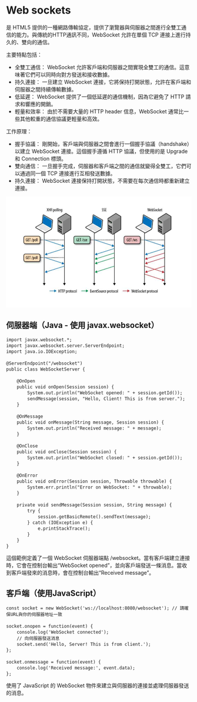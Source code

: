 # Web sockets
是 HTML5 提供的一種網路傳輸協定，提供了瀏覽器與伺服器之間進行全雙工通信的能力。與傳統的HTTP通訊不同，WebSocket 允許在單個 TCP 連接上進行持久的、雙向的通信。

主要特點包括：
* 全雙工通信： WebSocket 允許客戶端和伺服器之間實現全雙工的通信。這意味著它們可以同時向對方發送和接收數據。
* 持久連接： 一旦建立 WebSocket 連接，它將保持打開狀態，允許在客戶端和伺服器之間持續傳輸數據。
* 低延遲： WebSocket 提供了一個低延遲的通信機制，因為它避免了 HTTP 請求和響應的開銷。
* 輕量和效率： 由於不需要大量的 HTTP header 信息，WebSocket 通常比一些其他較重的通信協議更輕量和高效。

工作原理：
* 握手協議： 剛開始，客戶端與伺服器之間會進行一個握手協議（handshake）以建立 WebSocket 連接。這個握手遵循 HTTP 協議，但使用的是 Upgrade 和 Connection 標頭。
* 雙向通信： 一旦握手完成，伺服器和客戶端之間的通信就變得全雙工，它們可以通過同一個 TCP 連接進行互相發送數據。
* 持久連接： WebSocket 連接保持打開狀態，不需要在每次通信時都重新建立連接。

![image](./images/socket.png)

## 伺服器端（Java - 使用 javax.websocket）
```java=
import javax.websocket.*;
import javax.websocket.server.ServerEndpoint;
import java.io.IOException;

@ServerEndpoint("/websocket")
public class WebSocketServer {

    @OnOpen
    public void onOpen(Session session) {
        System.out.println("WebSocket opened: " + session.getId());
        sendMessage(session, "Hello, Client! This is from server.");
    }

    @OnMessage
    public void onMessage(String message, Session session) {
        System.out.println("Received message: " + message);
    }

    @OnClose
    public void onClose(Session session) {
        System.out.println("WebSocket closed: " + session.getId());
    }

    @OnError
    public void onError(Session session, Throwable throwable) {
        System.err.println("Error on WebSocket: " + throwable);
    }

    private void sendMessage(Session session, String message) {
        try {
            session.getBasicRemote().sendText(message);
        } catch (IOException e) {
            e.printStackTrace();
        }
    }
}
```
這個範例定義了一個 WebSocket 伺服器端點 /websocket。當有客戶端建立連接時，它會在控制台輸出“WebSocket opened”，並向客戶端發送一條消息。當收到客戶端發來的消息時，會在控制台輸出“Received message”。
## 客戶端（使用JavaScript）
```javascript=
const socket = new WebSocket('ws://localhost:8080/websocket'); // 請確保URL與你的伺服器地址一致

socket.onopen = function(event) {
    console.log('WebSocket connected');
    // 向伺服器發送消息
    socket.send('Hello, Server! This is from client.');
};

socket.onmessage = function(event) {
    console.log('Received message:', event.data);
};
```
使用了 JavaScript 的 WebSocket 物件來建立與伺服器的連接並處理伺服器發送的消息。